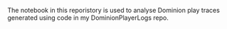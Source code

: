 The notebook in this reporistory is used to analyse Dominion play traces generated using code in my DominionPlayerLogs repo.
